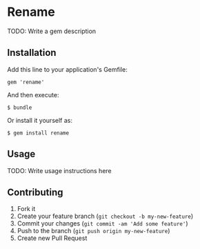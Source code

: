 # Rename

TODO: Write a gem description

## Installation

Add this line to your application's Gemfile:

    gem 'rename'

And then execute:

    $ bundle

Or install it yourself as:

    $ gem install rename

## Usage

TODO: Write usage instructions here

## Contributing

1. Fork it
2. Create your feature branch (`git checkout -b my-new-feature`)
3. Commit your changes (`git commit -am 'Add some feature'`)
4. Push to the branch (`git push origin my-new-feature`)
5. Create new Pull Request
